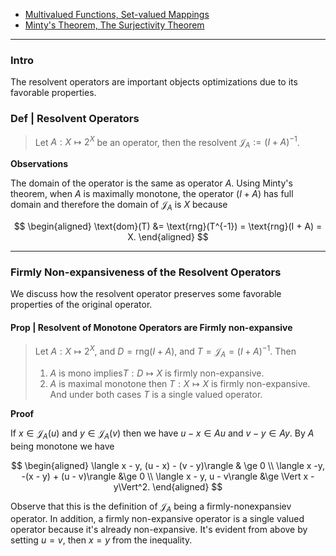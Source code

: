- [Multivalued Functions, Set-valued Mappings](Multivalued%20Functions,%20Set-valued%20Mappings.md) 
- [Minty's Theorem, The Surjectivity Theorem](Minty's%20Theorem,%20The%20Surjectivity%20Theorem.md)


---
### **Intro**

The resolvent operators are important objects optimizations due to its favorable properties. 

### **Def | Resolvent Operators**

> Let $A: X \mapsto 2^X$ be an operator, then the resolvent $\mathcal J_A := (I + A)^{-1}$. 

**Observations**

The domain of the operator is the same as operator $A$. 
Using Minty's theorem, when $A$ is maximally monotone, the operator $(I + A)$ has full domain and therefore the domain of $\mathcal J_A$ is $X$ because 

$$
\begin{aligned}
    \text{dom}(T) &= \text{rng}(T^{-1}) = \text{rng}(I + A) = X. 
\end{aligned}
$$




---
### **Firmly Non-expansiveness of the Resolvent Operators**

We discuss how the resolvent operator preserves some favorable properties of the original operator. 


#### **Prop | Resolvent of Monotone Operators are Firmly non-expansive**
> Let $A: X \mapsto 2^X$, and $D = \text{rng}(I + A)$, and $T = \mathcal J_A  = (I + A)^{-1}$.
>  Then 
> 1. $A$ is mono implies$T: D\mapsto X$ is firmly non-expansive. 
> 2. $A$ is maximal monotone then $T: X \mapsto X$ is firmly non-expansive. 
> And under both cases $T$ is a single valued operator. 

**Proof**

If $x \in \mathcal J_A(u)$ and $y \in \mathcal J_A(v)$ then we have $u - x \in Au$ and $v - y \in Ay$. 
By $A$ being monotone we have 

$$
\begin{aligned}
    \langle x - y, (u - x) - (v - y)\rangle & \ge 0 
    \\
    \langle  x -y, -(x - y) + (u - v)\rangle &\ge 0
    \\
    \langle x - y, u - v\rangle &\ge \Vert x - y\Vert^2. 
\end{aligned}
$$

Observe that this is the definition of $\mathcal J_A$ being a firmly-nonexpansiev operator. 
In addition, a firmly non-expansive operator is a single valued operator because it's already non-expansive. 
It's evident from above by setting $u = v$, then $x = y$ from the inequality. 





